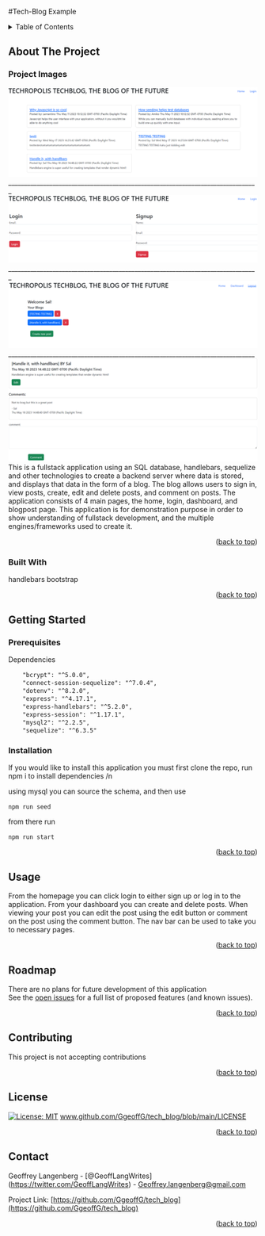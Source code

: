 #Tech-Blog Example

  <!-- TABLE OF CONTENTS -->
  <details>
    <summary>Table of Contents</summary>
    <ol>
      <li>
        <a href="#about-the-project">About The Project</a>
        <ul>
          <li><a href="#Project Image">Project Images</a></li>
          <li><a href="#built-with">Built With</a></li>
        </ul>
      </li>
      <li>
        <a href="#getting-started">Getting Started</a>
        <ul>
          <li><a href="#prerequisites">Prerequisites</a></li>
          <li><a href="#installation">Installation</a></li>
        </ul>
      </li>
      <li><a href="#usage">Usage</a></li>
      <li><a href="#roadmap">Roadmap</a></li>
      <li><a href="#contributing">Contributing</a></li>
      <li><a href="#license">License</a></li>
      <li><a href="#contact">Contact</a></li>
      <li><a href="#acknowledgments">Acknowledgments</a></li>
    </ol>
  </details>
  
  
  
  <!-- ABOUT THE PROJECT -->
  ## About The Project
  ### Project Images  
  ![product-screenshot](https://github.com/GgeoffG/tech_blog/blob/main/images/homepage.png)<br>
  _______________________________________________________________________________ <br>
  ![product-screenshot](https://github.com/GgeoffG/tech_blog/blob/main/images/login.png)<br>
  _______________________________________________________________________________<br>
   ![product-screenshot](https://github.com/GgeoffG/tech_blog/blob/main/images/dashboard.png)<br>
   ______________________________________________________________________________<br>
    ![product-screenshot](https://github.com/GgeoffG/tech_blog/blob/main/images/blogpost.png)<br>
  This is a fullstack application using an SQL database, handlebars, sequelize and other technologies to create a backend server where data is stored, and displays that data in the form of a blog. The blog allows users to sign in, view posts, create, edit and delete posts, and comment on posts. The application consists of 4 main pages, the home, login, dashboard, and blogpost page. This application is for demonstration purpose in order to show understanding of fullstack development, and the multiple engines/frameworks used to create it.
  <p align="right">(<a href="#readme-top">back to top</a>)</p>
  
  
  
  ### Built With
  handlebars
  bootstrap
  <p align="right">(<a href="#readme-top">back to top</a>)</p>
  
  
  
  <!-- GETTING STARTED -->
  
   ## Getting Started
  
  
  ### Prerequisites <br>
  Dependencies
~~~
    "bcrypt": "^5.0.0",
    "connect-session-sequelize": "^7.0.4",
    "dotenv": "^8.2.0",
    "express": "^4.17.1",
    "express-handlebars": "^5.2.0",
    "express-session": "^1.17.1",
    "mysql2": "^2.2.5",
    "sequelize": "^6.3.5"
~~~
 ### Installation <br> 
  If you would like to install this application you must first clone the repo, 
run npm i to install dependencies /n

using mysql you can source the schema, and then use

```
npm run seed
```

from there run

```
npm run start
```

  <p align="right">(<a href="#readme-top">back to top</a>)</p>
  
  
  
  <!-- USAGE EXAMPLES -->
  ## Usage <br>
  From the homepage you can click login to either sign up or log in to the application. From your dashboard you can create and delete posts. When viewing your post you can edit the post using the edit button or comment on the post using the comment button.
The nav bar can be used to take you to necessary pages. 
  
  <p align="right">(<a href="#readme-top">back to top</a>)</p>
  
  
  
  <!-- ROADMAP -->
  ## Roadmap
  There are no plans for future development of this application <br> 
  See the [open issues](https://github.com/GgeoffG/tech_blog/issues) for a full list of proposed features (and known issues).
  
  <p align="right">(<a href="#readme-top">back to top</a>)</p>
  
  
  
  <!-- CONTRIBUTING -->
  ## Contributing
  This project is not accepting contributions
  <p align="right">(<a href="#readme-top">back to top</a>)</p>
  
  
  
  <!-- LICENSE -->
   ## License <br>
  [![License: MIT](https://img.shields.io/badge/License-MIT-yellow.svg)](https://opensource.org/licenses/MIT) 
  www.github.com/GgeoffG/tech_blog/blob/main/LICENSE
  <p align="right">(<a href="#readme-top">back to top</a>)</p>

  <!-- CONTACT -->

## Contact

Geoffrey Langenberg - [@GeoffLangWrites] (https://twitter.com/GeoffLangWrites) - Geoffrey.langenberg@gmail.com

Project Link: [https://github.com/GgeoffG/tech_blog](https://github.com/GgeoffG/tech_blog)

  <p align="right">(<a href="#readme-top">back to top</a>)</p>
  
  
  <!-- ACKNOWLEDGMENTS -->
